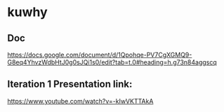 # kuwhy
## Doc
https://docs.google.com/document/d/1Qpohqe-PV7CgXGMQ9-G8eq4YhvzWdbHtJ0g0sJQi1s0/edit?tab=t.0#heading=h.g73n84aggscq

## Iteration 1 Presentation link:
https://www.youtube.com/watch?v=-kIwVKTTAkA
